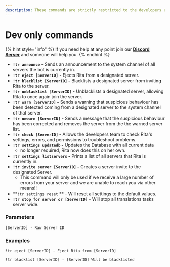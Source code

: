 ```yaml
---
description: These commands are strictly restricted to the developers and Bot owners
---
```


# Dev only commands

{% hint style="info" %}
If you need help at any point join our [**Discord Server**](https://discord.gg/mgNR64R) and someone will help you.
{% endhint %}

* **`!tr announce`** **-** Sends an announcement to the system channel of all servers the bot is currently in.
* **`!tr eject [ServerID]`** **-** Ejects Rita from a designated server.
* **`!tr blacklist [ServerID]` -** Blacklists a designated server from inviting Rita to the server.
* **`!tr unblacklist [ServerID]` -** Unblacklists a designated server, allowing Rita to once again join the server.
* **`!tr warn [ServerID]` -** Sends a warning that suspicious behaviour has been detected coming from a designated server to the system channel of that server.
* **`!tr unwarn [ServerID]`** **-** Sends a message that the suspicious behaviour has been corrected and removes the server from the the warned server list.
* **`!tr check [ServerID]` -** Allows the developers team to check Rita's settings, errors, and permissions to troubleshoot problems.
* **`!tr settings updatedb` -** Updates the Database with all current data
  * no longer required, Rita now does this on her own.
* **`!tr settings listservers` -** Prints a list of all servers that Rita is currently in.
* **`!tr invite server [ServerID]` -** Creates a server invite to the designated Server.
  * This command will only be used if we receive a large number of errors from your server and we are unable to reach you via other means!!
* **`!tr settings reset` ** - Will reset all settings to the default values.
* **`!tr stop for server or [ServerID]`** - Will stop all translations tasks server wide.

### **Parameters**

`[ServerID] - Raw Server ID`

### Examples

`!tr eject [ServerID] - Eject Rita from [ServerID]`

`!tr blacklist [ServerID] - [ServerID] Will be blacklisted`
